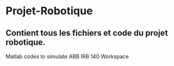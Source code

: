 # Projet-Robotique

Contient tous les fichiers et code du projet robotique.
----------------------------------------------------------
Matlab codes to simulate ABB IRB 140 Workspace
